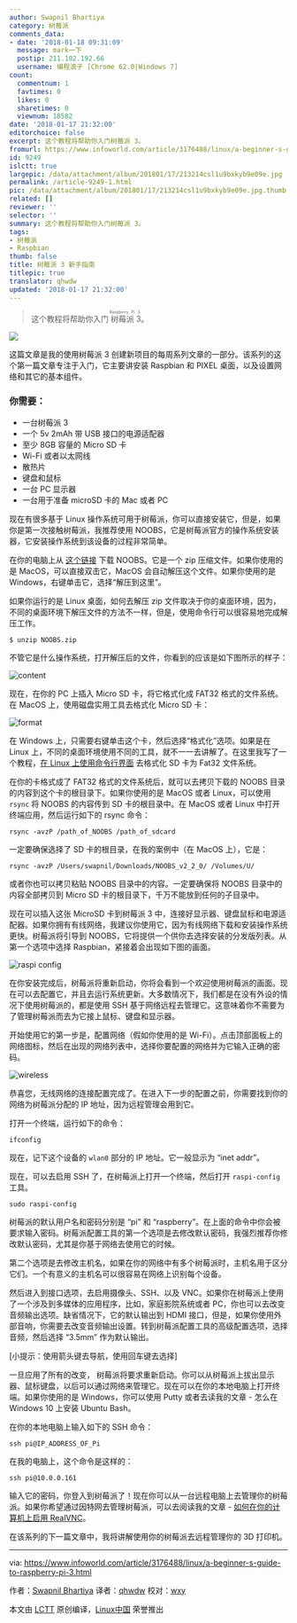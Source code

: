 ```yaml
---
author: Swapnil Bhartiya
category: 树莓派
comments_data:
- date: '2018-01-18 09:31:09'
  message: mark一下
  postip: 211.102.192.66
  username: 编程浪子 [Chrome 62.0|Windows 7]
count:
  commentnum: 1
  favtimes: 0
  likes: 0
  sharetimes: 0
  viewnum: 18582
date: '2018-01-17 21:32:00'
editorchoice: false
excerpt: 这个教程将帮助你入门树莓派 3。
fromurl: https://www.infoworld.com/article/3176488/linux/a-beginner-s-guide-to-raspberry-pi-3.html
id: 9249
islctt: true
largepic: /data/attachment/album/201801/17/213214csl1u9bxkyb9e09e.jpg
permalink: /article-9249-1.html
pic: /data/attachment/album/201801/17/213214csl1u9bxkyb9e09e.jpg.thumb.jpg
related: []
reviewer: ''
selector: ''
summary: 这个教程将帮助你入门树莓派 3。
tags:
- 树莓派
- Raspbian
thumb: false
title: 树莓派 3 新手指南
titlepic: true
translator: qhwdw
updated: '2018-01-17 21:32:00'
---
```



> 
> 这个教程将帮助你入门<ruby> 树莓派 3 <rt>  Raspberry Pi 3 </rt></ruby>。
> 
> 
> 


![](/data/attachment/album/201801/17/213214csl1u9bxkyb9e09e.jpg)


这篇文章是我的使用树莓派 3 创建新项目的每周系列文章的一部分。该系列的这个第一篇文章专注于入门，它主要讲安装 Raspbian 和 PIXEL 桌面，以及设置网络和其它的基本组件。


### 你需要：


* 一台树莓派 3
* 一个 5v 2mAh 带 USB 接口的电源适配器
* 至少 8GB 容量的 Micro SD 卡
* Wi-Fi 或者以太网线
* 散热片
* 键盘和鼠标
* 一台 PC 显示器
* 一台用于准备 microSD 卡的 Mac 或者 PC


现在有很多基于 Linux 操作系统可用于树莓派，你可以直接安装它，但是，如果你是第一次接触树莓派，我推荐使用 NOOBS，它是树莓派官方的操作系统安装器，它安装操作系统到该设备的过程非常简单。


在你的电脑上从 [这个链接](https://www.raspberrypi.org/downloads/noobs/) 下载 NOOBS。它是一个 zip 压缩文件。如果你使用的是 MacOS，可以直接双击它，MacOS 会自动解压这个文件。如果你使用的是 Windows，右键单击它，选择“解压到这里”。


如果你运行的是 Linux 桌面，如何去解压 zip 文件取决于你的桌面环境，因为，不同的桌面环境下解压文件的方法不一样，但是，使用命令行可以很容易地完成解压工作。



```
$ unzip NOOBS.zip

```

不管它是什么操作系统，打开解压后的文件，你看到的应该是如下图所示的样子：


![content](/data/attachment/album/201801/17/213216vqvblu6pzb4b46kt.jpg)


现在，在你的 PC 上插入 Micro SD 卡，将它格式化成 FAT32 格式的文件系统。在 MacOS 上，使用磁盘实用工具去格式化 Micro SD 卡：


![format](/data/attachment/album/201801/17/213218sz8ii818igx88858.jpg)


在 Windows 上，只需要右键单击这个卡，然后选择“格式化”选项。如果是在 Linux 上，不同的桌面环境使用不同的工具，就不一一去讲解了。在这里我写了一个教程，[在 Linux 上使用命令行界面](http://www.cio.com/article/3176034/linux/how-to-format-an-sd-card-in-linux.html) 去格式化 SD 卡为 Fat32 文件系统。


在你的卡格式成了 FAT32 格式的文件系统后，就可以去拷贝下载的 NOOBS 目录的内容到这个卡的根目录下。如果你使用的是 MacOS 或者 Linux，可以使用 `rsync` 将 NOOBS 的内容传到 SD 卡的根目录中。在 MacOS 或者 Linux 中打开终端应用，然后运行如下的 rsync 命令：



```
rsync -avzP /path_of_NOOBS /path_of_sdcard

```

一定要确保选择了 SD 卡的根目录，在我的案例中（在 MacOS 上），它是：



```
rsync -avzP /Users/swapnil/Downloads/NOOBS_v2_2_0/ /Volumes/U/

```

或者你也可以拷贝粘贴 NOOBS 目录中的内容。一定要确保将 NOOBS 目录中的内容全部拷贝到 Micro SD 卡的根目录下，千万不能放到任何的子目录中。


现在可以插入这张 MicroSD 卡到树莓派 3 中，连接好显示器、键盘鼠标和电源适配器。如果你拥有有线网络，我建议你使用它，因为有线网络下载和安装操作系统更快。树莓派将引导到 NOOBS，它将提供一个供你去选择安装的分发版列表。从第一个选项中选择 Raspbian，紧接着会出现如下图的画面。


![raspi config](/data/attachment/album/201801/17/213219fkpdee1481k13u5v.jpg)


在你安装完成后，树莓派将重新启动，你将会看到一个欢迎使用树莓派的画面。现在可以去配置它，并且去运行系统更新。大多数情况下，我们都是在没有外设的情况下使用树莓派的，都是使用 SSH 基于网络远程去管理它。这意味着你不需要为了管理树莓派而去为它接上鼠标、键盘和显示器。


开始使用它的第一步是，配置网络（假如你使用的是 Wi-Fi）。点击顶部面板上的网络图标，然后在出现的网络列表中，选择你要配置的网络并为它输入正确的密码。


![wireless](/data/attachment/album/201801/17/213225qbb3zgia3ivs9b3r.jpg)


恭喜您，无线网络的连接配置完成了。在进入下一步的配置之前，你需要找到你的网络为树莓派分配的 IP 地址，因为远程管理会用到它。


打开一个终端，运行如下的命令：



```
ifconfig

```

现在，记下这个设备的 `wlan0` 部分的 IP 地址。它一般显示为 “inet addr”。


现在，可以去启用 SSH 了，在树莓派上打开一个终端，然后打开 `raspi-config` 工具。



```
sudo raspi-config

```

树莓派的默认用户名和密码分别是 “pi” 和 “raspberry”。在上面的命令中你会被要求输入密码。树莓派配置工具的第一个选项是去修改默认密码，我强烈推荐你修改默认密码，尤其是你基于网络去使用它的时候。


第二个选项是去修改主机名，如果在你的网络中有多个树莓派时，主机名用于区分它们。一个有意义的主机名可以很容易在网络上识别每个设备。


然后进入到接口选项，去启用摄像头、SSH、以及 VNC。如果你在树莓派上使用了一个涉及到多媒体的应用程序，比如，家庭影院系统或者 PC，你也可以去改变音频输出选项。缺省情况下，它的默认输出到 HDMI 接口，但是，如果你使用外部音响，你需要去改变音频输出设置。转到树莓派配置工具的高级配置选项，选择音频，然后选择 “3.5mm” 作为默认输出。


[小提示：使用箭头键去导航，使用回车键去选择]


一旦应用了所有的改变， 树莓派将要求重新启动。你可以从树莓派上拔出显示器、鼠标键盘，以后可以通过网络来管理它。现在可以在你的本地电脑上打开终端。如果你使用的是 Windows，你可以使用 Putty 或者去读我的文章 - 怎么在 Windows 10 上安装 Ubuntu Bash。


在你的本地电脑上输入如下的 SSH 命令：



```
ssh pi@IP_ADDRESS_OF_Pi

```

在我的电脑上，这个命令是这样的：



```
ssh pi@10.0.0.161

```

输入它的密码，你登入到树莓派了！现在你可以从一台远程电脑上去管理你的树莓派。如果你希望通过因特网去管理树莓派，可以去阅读我的文章 - [如何在你的计算机上启用 RealVNC](http://www.infoworld.com/article/3171682/internet-of-things/how-to-access-your-raspberry-pi-remotely-over-the-internet.html)。


在该系列的下一篇文章中，我将讲解使用你的树莓派去远程管理你的 3D 打印机。




---


via: <https://www.infoworld.com/article/3176488/linux/a-beginner-s-guide-to-raspberry-pi-3.html>


作者：[Swapnil Bhartiya](https://www.infoworld.com/author/Swapnil-Bhartiya/) 译者：[qhwdw](https://github.com/qhwdw) 校对：[wxy](https://github.com/wxy)


本文由 [LCTT](https://github.com/LCTT/TranslateProject) 原创编译，[Linux中国](https://linux.cn/) 荣誉推出